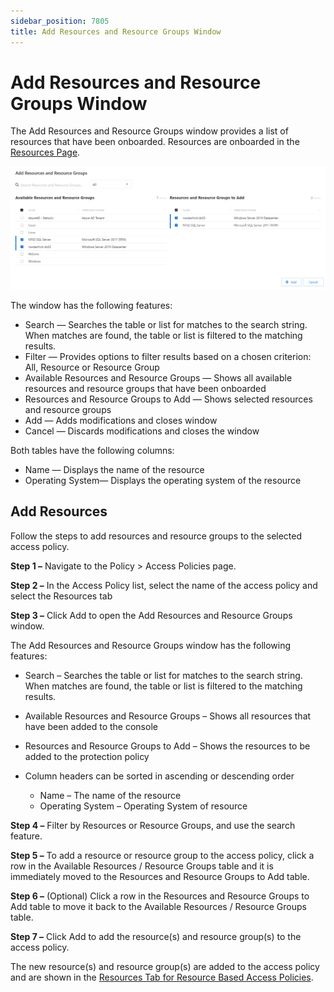 ```yaml
---
sidebar_position: 7805
title: Add Resources and Resource Groups Window
---
```


# Add Resources and Resource Groups Window

The Add Resources and Resource Groups window provides a list of resources that have been onboarded. Resources are onboarded in the [Resources Page](../../Page/Resources "Resources Page").

![Add resources and resource groups window](../../../../../../../../../static/images/PrivilegeSecure_4.2/Content/Resources/Images/PrivilegeSecure/AccessManagement/Admin/Policy/AccessPolicies/Window/AddResourcesAndResourceGroups.png "Add resources and resource groups window")

The window has the following features:

* Search — Searches the table or list for matches to the search string. When matches are found, the table or list is filtered to the matching results.
* Filter — Provides options to filter results based on a chosen criterion: All, Resource or Resource Group
* Available Resources and Resource Groups — Shows all available resources and resource groups that have been onboarded
* Resources and Resource Groups to Add — Shows selected resources and resource groups
* Add — Adds modifications and closes window
* Cancel — Discards modifications and closes the window

Both tables have the following columns:

* Name — Displays the name of the resource
* Operating System— Displays the operating system of the resource

## Add Resources

Follow the steps to add resources and resource groups to the selected access policy.

**Step 1 –** Navigate to the Policy > Access Policies page.

**Step 2 –** In the Access Policy list, select the name of the access policy and select the Resources tab

**Step 3 –** Click Add to open the Add Resources and Resource Groups window.

The Add Resources and Resource Groups window has the following features:

* Search – Searches the table or list for matches to the search string. When matches are found, the table or list is filtered to the matching results.
* Available Resources and Resource Groups – Shows all resources that have been added to the console
* Resources and Resource Groups to Add – Shows the resources to be added to the protection policy
* Column headers can be sorted in ascending or descending order

  * Name – The name of the resource
  * Operating System – Operating System of resource

**Step 4 –** Filter by Resources or Resource Groups, and use the search feature.

**Step 5 –** To add a resource or resource group to the access policy, click a row in the Available Resources / Resource Groups table and it is immediately moved to the Resources and Resource Groups to Add table.

**Step 6 –** (Optional) Click a row in the Resources and Resource Groups to Add table to move it back to the Available Resources / Resource Groups table.

**Step 7 –** Click Add to add the resource(s) and resource group(s) to the access policy.

The new resource(s) and resource group(s) are added to the access policy and are shown in the [Resources Tab for Resource Based Access Policies](../../Tab/PolicyResource/Resources "Resources Tab for Resource Based Access Policies").